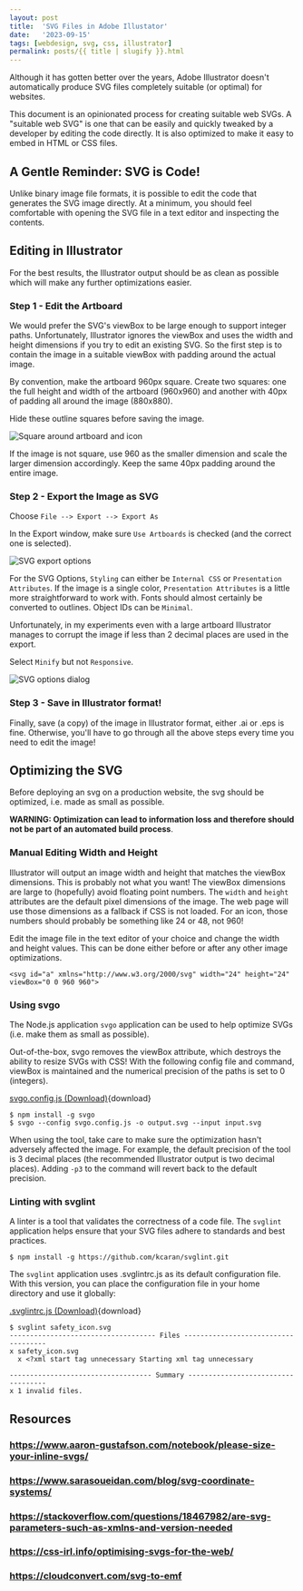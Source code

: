 ```yaml
---
layout: post
title:  'SVG Files in Adobe Illustator'
date:   '2023-09-15'
tags: [webdesign, svg, css, illustrator]
permalink: posts/{{ title | slugify }}.html
---
```


Although it has gotten better over the years, Adobe Illustrator doesn't automatically produce SVG files completely suitable (or optimal) for websites.

This document is an opinionated process for creating suitable web SVGs. A "suitable web SVG" is one that can be easily and quickly tweaked by a developer by editing the code directly. It is also optimized to make it easy to embed in HTML or CSS files.

<!-- more -->

## A Gentle Reminder: SVG is Code!

Unlike binary image file formats, it is possible to edit the code that generates the SVG image directly. At a minimum, you should feel comfortable with opening the SVG file in a text editor and inspecting the contents.

## Editing in Illustrator

For the best results, the Illustrator output should be as clean as possible which will make any further optimizations easier.

### Step 1 - Edit the Artboard

We would prefer the SVG's viewBox to be large enough to support integer paths.  Unfortunately, Illustrator ignores the viewBox and uses the width and height dimensions if you try to edit an existing SVG. So the first step is to contain the image in a suitable viewBox with padding around the actual image.

By convention, make the artboard 960px square. Create two squares: one the full height and width of the artboard (960x960) and another with 40px of padding all around the image (880x880).

Hide these outline squares before saving the image.

![Square around artboard and icon](/img/svg_illustrator/figure01.png "Square around artboard and icon")

If the image is not square, use 960 as the smaller dimension and scale the larger dimension accordingly. Keep the same 40px padding around the entire image.

### Step 2 - Export the Image as SVG

Choose <code>File --> Export --> Export As</code>

In the Export window, make sure `Use Artboards` is checked (and the correct one is selected).

![SVG export options](/img/svg_illustrator/figure02.png "SVG export options")

For the SVG Options, `Styling` can either be `Internal CSS` or `Presentation Attributes`. If the image is a single color, `Presentation Attributes` is a little more straightforward to work with. Fonts should almost certainly be converted to outlines. Object IDs can be `Minimal`.

Unfortunately, in my experiments even with a large artboard Illustrator manages to corrupt the image if less than 2 decimal places are used in the export.

Select `Minify` but not `Responsive`.

![SVG options dialog](/img/svg_illustrator/figure03.png "SVG options dialog")

### Step 3 - Save in Illustrator format!

Finally, save (a copy) of the image in Illustrator format, either .ai or .eps is fine. Otherwise, you'll have to go through all the above steps every time you need to edit the image!

## Optimizing the SVG

Before deploying an svg on a production website, the svg should be optimized, i.e. made as small as possible.

**WARNING: Optimization can lead to information loss and therefore should not be part of an automated build process**.

### Manual Editing Width and Height

Illustrator will output an image width and height that matches the viewBox dimensions. This is probably not what you want! The viewBox dimensions are large to (hopefully) avoid floating point numbers. The `width` and `height` attributes are the default pixel dimensions of the image. The web page will use those dimensions as a fallback if CSS is not loaded. For an icon, those numbers should probably be something like 24 or 48, not 960!

Edit the image file in the text editor of your choice and change the width and height values. This can be done either before or after any other image optimizations.

```
<svg id="a" xmlns="http://www.w3.org/2000/svg" width="24" height="24" viewBox="0 0 960 960">
```

### Using svgo

The Node.js application `svgo` application can be used to help optimize SVGs (i.e. make them as small as possible).

Out-of-the-box, svgo removes the viewBox attribute, which destroys the ability to resize SVGs with CSS! With the following config file and command, viewBox is maintained and the numerical precision of the paths is set to 0 (integers).

[svgo.config.js (Download)](/img/svg_illustrator/svgo.config.js){download}

```
$ npm install -g svgo
$ svgo --config svgo.config.js -o output.svg --input input.svg
```

When using the tool, take care to make sure the optimization hasn't adversely affected the image. For example, the default precision of the tool is 3 decimal places (the recommended Illustrator output is two decimal places). Adding `-p3` to the command will revert back to the default precision.

### Linting with svglint

A linter is a tool that validates the correctness of a code file. The `svglint` application helps ensure that your SVG files adhere to standards and best practices.

```
$ npm install -g https://github.com/kcaran/svglint.git
```

The `svglint` application uses .svglintrc.js as its default configuration file. With this version, you can place the configuration file in your home directory and use it globally:

[.svglintrc.js (Download)](/img/svg_illustrator/.svglintrc.js){download}

```
$ svglint safety_icon.svg
------------------------------------ Files ------------------------------------
x safety_icon.svg
  x <?xml start tag unnecessary Starting xml tag unnecessary

----------------------------------- Summary -----------------------------------
x 1 invalid files.
```

## Resources

### https://www.aaron-gustafson.com/notebook/please-size-your-inline-svgs/

### https://www.sarasoueidan.com/blog/svg-coordinate-systems/

### https://stackoverflow.com/questions/18467982/are-svg-parameters-such-as-xmlns-and-version-needed

### https://css-irl.info/optimising-svgs-for-the-web/

### https://cloudconvert.com/svg-to-emf
